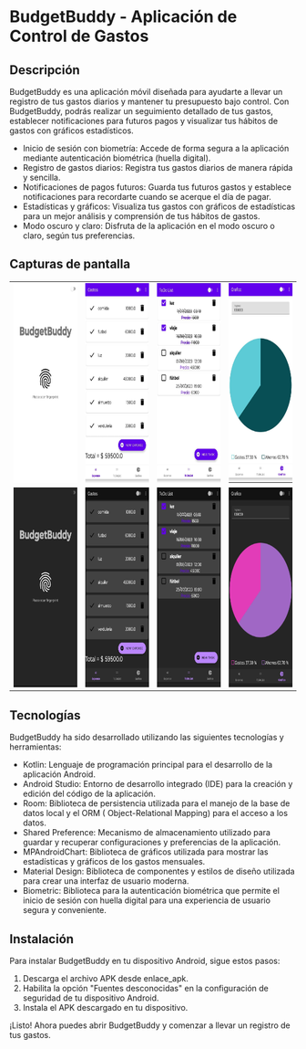 # **BudgetBuddy - Aplicación de Control de Gastos**

## Descripción

BudgetBuddy es una aplicación móvil diseñada para ayudarte a llevar un registro de tus gastos
diarios
y mantener tu presupuesto bajo control.
Con BudgetBuddy, podrás realizar un seguimiento detallado de tus gastos,
establecer notificaciones para futuros pagos y visualizar tus hábitos de gastos con gráficos
estadísticos.

* Inicio de sesión con biometría: Accede de forma segura a la aplicación mediante autenticación
  biométrica (huella digital).
* Registro de gastos diarios: Registra tus gastos diarios de manera rápida y sencilla.
* Notificaciones de pagos futuros: Guarda tus futuros gastos y establece notificaciones para
  recordarte cuando se acerque el día de pagar.
* Estadísticas y gráficos: Visualiza tus gastos con gráficos de estadísticas para un mejor análisis
  y comprensión de tus hábitos de gastos.
* Modo oscuro y claro: Disfruta de la aplicación en el modo oscuro o claro, según tus preferencias.

## Capturas de pantalla

<table align="center">
  <tr>
    <td align="center">
      <img src="app/src/main/res/drawable/inicio_light.jpeg" alt="Inicio sesion modo light" width="200" height="350">
    </td>
    <td align="center">
      <img src="app/src/main/res/drawable/gastos_light.jpeg" alt="Gastos modo light" width="200" height="350">
    </td>
    <td align="center">
      <img src="app/src/main/res/drawable/list_light.jpeg" alt="ToDo List modo light" width="200" height="350">
    </td>
    <td align="center">
      <img src="app/src/main/res/drawable/grafico_light.jpeg" alt="Grafico modo light" width="200" height="350">
    </td>
  </tr>

  <tr>
    <td align="center">
      <img src="app/src/main/res/drawable/inicio_dark.jpeg" alt="Inicio sesion modo dark" width="200" height="350">
    </td>
    <td align="center">
      <img src="app/src/main/res/drawable/gastos_dark.jpeg" alt="Gastos modo dark" width="200" height="350">
    </td>
    <td align="center">
      <img src="app/src/main/res/drawable/list_dark.jpeg" alt="ToDo List modo dark" width="200" height="350">
    </td>
    <td align="center">
      <img src="app/src/main/res/drawable/grafico_dark.jpeg" alt="Grafico modo dark" width="200" height="350">
    </td>
  </tr>
</table>

## Tecnologías

BudgetBuddy ha sido desarrollado utilizando las siguientes tecnologías y herramientas:

* Kotlin: Lenguaje de programación principal para el desarrollo de la aplicación Android.
* Android Studio: Entorno de desarrollo integrado (IDE) para la creación y edición del código de la
  aplicación.
* Room: Biblioteca de persistencia utilizada para el manejo de la base de datos local y el ORM (
  Object-Relational Mapping) para el acceso a los datos.
* Shared Preference: Mecanismo de almacenamiento utilizado para guardar y recuperar configuraciones
  y preferencias de la aplicación.
* MPAndroidChart: Biblioteca de gráficos utilizada para mostrar las estadísticas y gráficos de los
  gastos mensuales.
* Material Design: Biblioteca de componentes y estilos de diseño utilizada para crear una interfaz
  de usuario moderna.
* Biometric: Biblioteca para la autenticación biométrica que permite el inicio de sesión con huella
  digital para una experiencia de usuario segura y conveniente.

## Instalación

Para instalar BudgetBuddy en tu dispositivo Android, sigue estos pasos:

<ol>
<li>
Descarga el archivo APK desde enlace_apk.
</li>
<li>
Habilita la opción "Fuentes desconocidas" en la configuración de seguridad de tu dispositivo Android.
</li>
<li>
Instala el APK descargado en tu dispositivo.
</li>

</ol>

¡Listo! Ahora puedes abrir BudgetBuddy y comenzar a llevar un registro de tus gastos.
